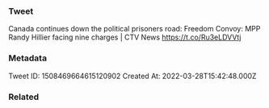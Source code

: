 ### Tweet
Canada continues down the political prisoners road: Freedom Convoy: MPP Randy Hillier facing nine charges | CTV News https://t.co/Ru3eLDVVtj

### Metadata
Tweet ID: 1508469664615120902
Created At: 2022-03-28T15:42:48.000Z

### Related

